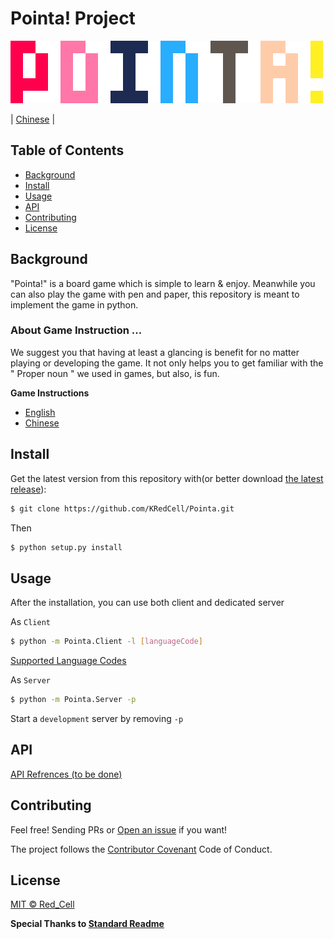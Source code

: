# Pointa! Project

![Pointa!](./Pointa_Scaled.png)

|   [Chinese](docs/README_ZH.md)    |

## Table of Contents

- [Background](#background)
- [Install](#install)
- [Usage](#usage)
- [API](#api)
- [Contributing](#contributing)
- [License](#license)

## Background
"Pointa!" is a board game which is simple to learn & enjoy. Meanwhile you can also play the game with pen and paper, this repository is meant to implement the game in python.


### About Game Instruction ...
We suggest you that having at least a glancing is benefit for no matter playing or developing the game. It not only helps you to get familiar with the " Proper noun " we used in games, but also, is fun.

**Game Instructions**
- [English](docs/GameInstruction.md)
- [Chinese](docs/GameInstruction_ZH.md)

## Install

Get the latest version from this repository with(or better download [the latest release](https://github.com/KRedCell/Pointa/releases)):
```sh
$ git clone https://github.com/KRedCell/Pointa.git
```
Then
```sh
$ python setup.py install
```

## Usage

After the installation, you can use both client and dedicated server

As `Client`
```sh
$ python -m Pointa.Client -l [languageCode]
```
[Supported Language Codes](docs/SupportedLanguages.md)

As `Server`
```sh
$ python -m Pointa.Server -p
```
Start a `development` server by removing `-p`


## API
[API Refrences (to be done)](docs/Pointa_Web_API_Refrences.md)

## Contributing
Feel free! Sending PRs or [Open an issue](https://github.com/KRedCell/Pointa/issues/new) if you want!

The project follows the [Contributor Covenant](http://contributor-covenant.org/version/1/3/0/) Code of Conduct.

## License

[MIT © Red_Cell](./LICENSE)

**Special Thanks to [Standard Readme](https://github.com/RichardLitt/standard-readme)**